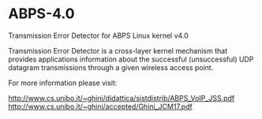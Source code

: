# ABPS-4.0
Transmission Error Detector for ABPS Linux kernel v4.0

Transmission Error Detector is a cross-layer kernel mechanism that provides applications information about the successful (unsuccessful) UDP datagram transmissions through a given wireless access point.


For more information please visit:

http://www.cs.unibo.it/~ghini/didattica/sistdistrib/ABPS_VoIP_JSS.pdf
http://www.cs.unibo.it/~ghini/accepted/Ghini_JCM17.pdf

